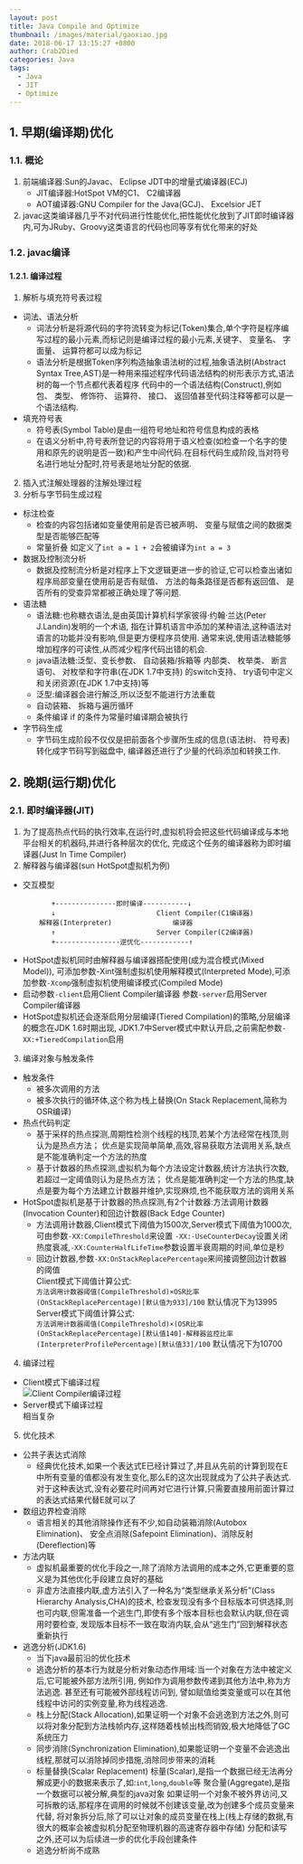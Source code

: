 ```yaml
---
layout: post
title: Java Compile and Optimize
thumbnail: /images/material/gaoxiao.jpg
date: 2018-06-17 13:15:27 +0800
author: Crab2Died
categories: Java
tags: 
  - Java
  - JIT
  - Optimize
---
```


## 1. 早期(编译期)优化
### 1.1. 概论
1. 前端编译器:Sun的Javac、 Eclipse JDT中的增量式编译器(ECJ)
   - JIT编译器:HotSpot VM的C1、 C2编译器
   - AOT编译器:GNU Compiler for the Java(GCJ)、 Excelsior JET
2. javac这类编译器几乎不对代码进行性能优化,把性能优化放到了JIT即时编译器内,可为JRuby、Groovy这类语言的代码也同等享有优化带来的好处
   
### 1.2. javac编译
#### 1.2.1. 编译过程
 1. 解析与填充符号表过程  
   * 词法、语法分析
     - 词法分析是将源代码的字符流转变为标记(Token)集合,单个字符是程序编写过程的最小元素,而标记则是编译过程的最小元素,关键字、 变量名、 字面量、 运算符都可以成为标记
     - 语法分析是根据Token序列构造抽象语法树的过程,抽象语法树(Abstract Syntax Tree,AST)是一种用来描述程序代码语法结构的树形表示方式,语法树的每一个节点都代表着程序
       代码中的一个语法结构(Construct),例如包、 类型、 修饰符、 运算符、 接口、 返回值甚至代码注释等都可以是一个语法结构.
   * 填充符号表
     - 符号表(Symbol Table)是由一组符号地址和符号信息构成的表格
     - 在语义分析中,符号表所登记的内容将用于语义检查(如检查一个名字的使用和原先的说明是否一致)和产生中间代码.在目标代码生成阶段,当对符号名进行地址分配时,符号表是地址分配的依据.
 2. 插入式注解处理器的注解处理过程
 3. 分析与字节码生成过程
   * 标注检查
     - 检查的内容包括诸如变量使用前是否已被声明、 变量与赋值之间的数据类型是否能够匹配等
     - 常量折叠 如定义了` int a = 1 + 2 `会被编译为` int a = 3 `
   * 数据及控制流分析
     - 数据及控制流分析是对程序上下文逻辑更进一步的验证,它可以检查出诸如程序局部变量在使用前是否有赋值、
       方法的每条路径是否都有返回值、 是否所有的受查异常都被正确处理了等问题.
   * 语法糖
     - 语法糖:也称糖衣语法,是由英国计算机科学家彼得·约翰·兰达(Peter J.Landin)发明的一个术语,
       指在计算机语言中添加的某种语法,这种语法对语言的功能并没有影响,但是更方便程序员使用.
       通常来说,使用语法糖能够增加程序的可读性,从而减少程序代码出错的机会.
     - java语法糖:泛型、变长参数、 自动装箱/拆箱等 内部类、 枚举类、 断言语句、 对枚举和字符串(在JDK 1.7中支持)
       的switch支持、 try语句中定义和关闭资源(在JDK 1.7中支持)等
     - 泛型:编译器会进行解泛,所以泛型不能进行方法重载
     - 自动装箱、 拆箱与遍历循环
     - 条件编译 if 的条件为常量时编译期会被执行
   * 字节码生成
     - 字节码生成阶段不仅仅是把前面各个步骤所生成的信息(语法树、 符号表)转化成字节码写到磁盘中,
       编译器还进行了少量的代码添加和转换工作.
      
## 2. 晚期(运行期)优化
### 2.1. 即时编译器(JIT)
 1. 为了提高热点代码的执行效率,在运行时,虚拟机将会把这些代码编译成与本地平台相关的机器码,并进行各种层次的优化,
    完成这个任务的编译器称为即时编译器(Just In Time Compiler)
 2. 解释器与编译器(sun HotSpot虚拟机为例)
   * 交互模型
      ```
             +---------------即时编译-----------↓
             ↓                         Client Compiler(C1编译器)
          解释器(Interpreter)               编译器
             ↑                         Server Compiler(C2编译器)
             +----------------逆优化------------↑
      ```
   * HotSpot虚拟机同时由解释器与编译器搭配使用(成为混合模式(Mixed Model)),
     可添加参数-Xint强制虚拟机使用解释模式(Interpreted Mode),可添加参数`-Xcomp`强制虚拟机使用编译模式(Compiled Mode)
   * 启动参数`-client`启用Client Compiler编译器 参数`-server`启用Server Compiler编译器
   * HotSpot虚拟机还会逐渐启用分层编译(Tiered Compilation)的策略,分层编译的概念在JDK 1.6时期出现,
     JDK1.7中Server模式中默认开启,之前需配参数`-XX:+TieredCompilation`启用
 3. 编译对象与触发条件
   * 触发条件
     - 被多次调用的方法
     - 被多次执行的循环体,这个称为栈上替换(On Stack Replacement,简称为OSR编译)
   * 热点代码判定
     - 基于采样的热点探测,周期性检测个线程的栈顶,若某个方法经常在栈顶,则认为是热点方法；
       优点是实现简单简单,高效,容易获取方法调用关系,缺点是不能准确判定一个方法的热度
     - 基于计数器的热点探测,虚拟机为每个方法设定计数器,统计方法执行次数,若超过一定阈值则认为是热点方法；
       优点是能准确判定一个方法的热度,缺点是要为每个方法建立计数器并维护,实现麻烦,也不能获取方法的调用关系
   * HotSpot虚拟机是基于计数器的热点探测,有2个计数器:方法调用计数器(Invocation Counter)和回边计数器(Back Edge Counter)
     - 方法调用计数器,Client模式下阈值为1500次,Server模式下阈值为1000次,可由参数`-XX:CompileThreshold`来设置
       `-XX:-UseCounterDecay`设置关闭热度衰减,`-XX:CounterHalfLifeTime`参数设置半衰周期的时间,单位是秒
     - 回边计数器,参数`-XX:OnStackReplacePercentage`来间接调整回边计数器的阈值  
       Client模式下阈值计算公式:  
       `方法调用计数器阈值(CompileThreshold)×OSR比率(OnStackReplacePercentage)[默认值为933]/100` 默认情况下为13995  
       Server模式下阈值计算公式:  
       `方法调用计数器阈值(CompileThreshold)×(OSR比率(OnStackReplacePercentage)[默认值140]-解释器监控比率(InterpreterProfilePercentage)[默认值33]/100`
       默认情况下为10700
 4. 编译过程
   - Client模式下编译过程  
   ![Client Compiler编译过程](/images/java/java_client_compiler.png)
   - Server模式下编译过程  
     相当复杂
 5. 优化技术
   * 公共子表达式消除
     - 经典优化技术,如果一个表达式E已经计算过了,并且从先前的计算到现在E中所有变量的值都没有发生变化,那么E的这次出现就成为了公共子表达式. 
       对于这种表达式,没有必要花时间再对它进行计算,只需要直接用前面计算过的表达式结果代替E就可以了
   * 数组边界检查消除
     - 语言相关的其他消除操作还有不少,如自动装箱消除(Autobox Elimination)、 安全点消除(Safepoint Elimination)、消除反射(Dereflection)等
   * 方法内联
     - 虚拟机最重要的优化手段之一,除了消除方法调用的成本之外,它更重要的意义是为其他优化手段建立良好的基础
     - 非虚方法直接内联,虚方法引入了一种名为“类型继承关系分析”(Class Hierarchy Analysis,CHA)的技术,
       检查发现没有多个目标版本可供选择,则也可内联,但需准备一个逃生门,即使有多个版本目标也会默认内联,但在调用时要检查,
       发现版本目标不一致在取消内联,会从“逃生门”回到解释状态重新执行
   * 逃逸分析(JDK1.6)
     - 当下java最前沿的优化技术
     - 逃逸分析的基本行为就是分析对象动态作用域:当一个对象在方法中被定义后,它可能被外部方法所引用,
       例如作为调用参数传递到其他方法中,称为方法逃逸. 甚至还有可能被外部线程访问到,
       譬如赋值给类变量或可以在其他线程中访问的实例变量,称为线程逃逸.
     - 栈上分配(Stack Allocation),如果证明一个对象不会逃逸到方法之外,则可以将对象分配到方法栈帧内存,这样随着栈帧出栈而销毁,极大地降低了GC系统压力
     - 同步消除(Synchronization Elimination),如果能证明一个变量不会逃逸出线程,那就可以消除掉同步措施,消除同步带来的消耗
     - 标量替换(Scalar Replacement)
       标量(Scalar),是指一个数据已经无法再分解成更小的数据来表示了,如:`int`,`long`,`double`等
       聚合量(Aggregate),是指一个数据可以被分解,典型的java对象
       如果证明一个对象不被外界访问,又可拆散的话,那程序在调用的时候就不创建该变量,改为创建多个成员变量来代替,
       将对象拆分后,除了可以让对象的成员变量在栈上(栈上存储的数据,有很大的概率会被虚拟机分配至物理机器的高速寄存器中存储)
       分配和读写之外,还可以为后续进一步的优化手段创建条件
     - 逃逸分析尚不成熟